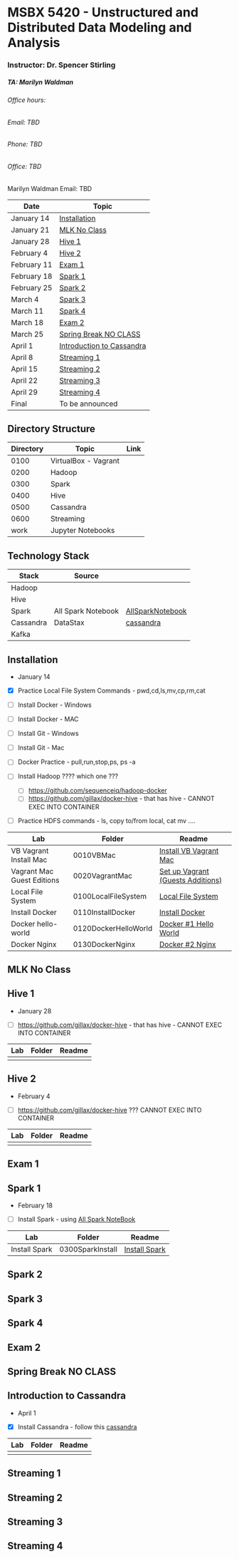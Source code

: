
# MSBX 5420  - Unstructured and Distributed Data Modeling and Analysis

### Instructor:  Dr. Spencer Stirling

##### TA: Marilyn Waldman

###### Office hours:


###### Email:  TBD
###### Phone:  TBD
###### Office:  TBD

Marilyn Waldman
Email:  TBD





| Date  | Topic |
| ------------- | ------------- |
|January 14  | [Installation](#Installation)     |
|January 21 |  [MLK No Class](#MLK-No-Class)        |
|January 28 | [Hive 1](#hive-1)         |       
|February 4  | [Hive 2](#hive-2)         |
|February 11  | [Exam 1](#exam-1)  
|February 18 | [Spark 1](#spark-1)         |
|February 25  | [Spark 2](#spark-2)         |
|March 4  | [Spark 3](#spark-3)         |
|March 11 | [Spark 4](#spark-4)         |
|March 18  | [Exam 2](#exam-2)         |
|March 25 | [Spring Break NO CLASS](#Spring-Break-NO-CLASS)         |
|April 1  | [Introduction to Cassandra](#Introduction-to-Cassandra)         |
|April 8  | [Streaming 1](#Streaming-1)         |
|April 15  | [Streaming 2](#Streaming-2)         |
|April 22  | [Streaming 3](#Streaming-3)         |
|April 29  | [Streaming 4](#Streaming-4)         |
|Final  | To be announced         |

## Directory Structure


| Directory | Topic | Link |
| ------------- | ------------- |------------- |
|0100 | VirtualBox - Vagrant      | |
|0200 | Hadoop        ||
|0300 | Spark       ||
|0400 | Hive       ||
|0500 | Cassandra       ||
|0600 | Streaming      ||
|work | Jupyter Notebooks     ||


## Technology Stack


| Stack | Source |  |
| ------------- | ------------- |------------- |
|Hadoop |      | |
|Hive|          ||
|Spark | All Spark Notebook|[AllSparkNotebook](https://hub.docker.com/r/jupyter/all-spark-notebook/)|
|Cassandra |  DataStax |[cassandra](https://medium.com/@michaeljpr/five-minute-guide-getting-started-with-cassandra-on-docker-4ef69c710d84)|
|Kafka |       ||


## Installation
   -  January 14
   - [x] Practice Local File System Commands - pwd,cd,ls,mv,cp,rm,cat
   - [ ] Install Docker - Windows
   - [ ] Install Docker - MAC
   - [ ] Install Git - Windows
   - [ ] Install Git - Mac
   - [ ] Docker Practice - pull,run,stop,ps, ps -a
   - [ ] Install Hadoop  ????  which one  ???
     - [ ] https://github.com/sequenceiq/hadoop-docker
     - [ ] https://github.com/gillax/docker-hive - that has hive - CANNOT EXEC INTO CONTAINER
   - [ ] Practice HDFS commands - ls, copy to/from local, cat mv ....
      


| Lab  | Folder |  Readme|
| ------------- | ------------- | ------------- |
|VB Vagrant Install Mac| 0010VBMac |  [Install VB Vagrant Mac](https://github.com/marilynwaldman/cuUnstructured/tree/master/0010VBMac)     | 
|Vagrant Mac Guest Editions | 0020VagrantMac |  [Set up Vagrant (Guests Additions)](https://github.com/marilynwaldman/cuUnstructured/tree/master/0020VagrantMac)     | 
|Local File System  | 0100LocalFileSystem |  [Local File System](0100LocalFileSystem/README.md)     | 
|Install Docker  | 0110InstallDocker  |[Install Docker](0110InstallDocker/README.md)     | 
|Docker hello-world  |0120DockerHelloWorld|  [Docker #1 Hello World](0120DockerHelloWorld/README.md)     | 
|Docker Nginx  |0130DockerNginx|  [Docker #2 Nginx](0130DockerNginx/README.md)        

## MLK No Class

## Hive 1

   -  January 28
   - [ ] https://github.com/gillax/docker-hive - that has hive - CANNOT EXEC INTO CONTAINER


| Lab  | Folder |  Readme|
| ------------- | ------------- | ------------- |
| | |      | 

## Hive 2

   -  February 4
   - [ ] https://github.com/gillax/docker-hive ???  CANNOT EXEC INTO CONTAINER


| Lab  | Folder |  Readme|
| ------------- | ------------- | ------------- |
| | |      | 

## Exam 1

## Spark 1
   -  February 18
   - [ ] Install Spark - using [All Spark NoteBook](https://hub.docker.com/r/jupyter/all-spark-notebook/)


| Lab  | Folder |  Readme|
| ------------- | ------------- | ------------- |
| Install Spark |0300SparkInstall |  [Install Spark](0300SparkInstall/README.md)    | 


## Spark 2

## Spark 3

## Spark 4

## Exam 2

## Spring Break NO CLASS

## Introduction to Cassandra
   -  April 1
   - [x] Install Cassandra - follow this 
     [cassandra](https://medium.com/@michaeljpr/five-minute-guide-getting-started-with-cassandra-on-docker-4ef69c710d84)
  
  

| Lab  | Folder |  Readme|
| ------------- | ------------- | ------------- |
|  |  |       |   
   

## Streaming 1

## Streaming 2

## Streaming 3

## Streaming 4






